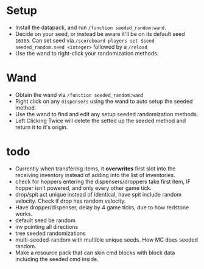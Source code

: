 # Setup
 - Install the datapack, and run `/function seeded_random:wand`.
 - Decide on your seed, or instead be aware it'll be on its default seed `16385`. Can set seed via `/scoreboard players set $seed seeded_random.seed <integer>` followed by a `/reload`
 - Use the wand to right-click your randomization methods. 

# Wand
 - Obtain the wand via `/function seeded_random:wand`
 - Right click on any `dispensers` using the wand to auto setup the seeded method.
 - Use the wand to find and edit any setup seeded randomization methods.
 - Left Clicking Twice will delete the setted up the seeded method and return it to it's origin.

# todo
- Currently when transfering items, it **overwrites** first slot into the receiving inventory instead of adding into the list of inventories.
- check for hoppers entering the dispensers/droppers take first item, IF hopper isn't powered, and only every other game tick.
- drop/spit act unique instead of identical, have spit include random velocity. Check if drop has random velocity.
- Have dropper/dispenser, delay by 4 game ticks, due to how redstone works.
- default seed be random
- inv pointing all directions
- tree seeded randomizations
- multi-seeded-random with multible unique seeds. How MC does seeded random.
- Make a resource pack that can skin cmd blocks with block data including the seeded cmd inside.

